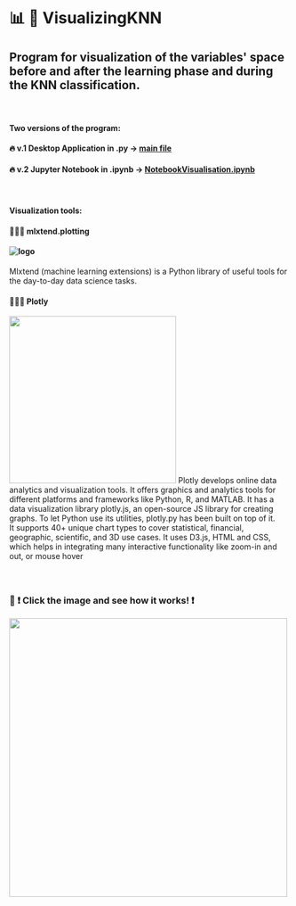 #  📊 🎨 VisualizingKNN
## Program for visualization of the variables' space before and after the learning phase and during the KNN classification.
#### </br>
####

#### Two versions of the program:
#### 🔥 v.1 Desktop Application in .py  -> [main file](https://github.com/axrozwadowska/VisualizingKNN/blob/master/main.py)
#### 🔥 v.2 Jupyter Notebook in .ipynb -> [NotebookVisualisation.ipynb](https://github.com/axrozwadowska/VisualizingKNN/blob/master/NotebookVisualisation.ipynb) 
#### </br>
#### Visualization tools:
#### 👩🏻‍🎨 mlxtend.plotting 
#### ![logo](https://user-images.githubusercontent.com/38247694/131038924-0465b0d7-ca59-43d2-a13b-ce72e200630e.png)
Mlxtend (machine learning extensions) is a Python library of useful tools for the day-to-day data science tasks.

#### 👩🏻‍🎨 Plotly
<img src="https://user-images.githubusercontent.com/38247694/131039207-acd3efbc-da58-47d6-b283-c86799a75ee6.png" width="300">
Plotly develops online data analytics and visualization tools. It offers graphics and analytics tools for different platforms and frameworks like Python, R, and MATLAB. It has a data visualization library plotly.js, an open-source JS library for creating graphs. To let Python use its utilities, plotly.py has been built on top of it. <br/>
It supports 40+ unique chart types to cover statistical, financial, geographic, scientific, and 3D use cases. It uses D3.js, HTML and CSS, which helps in integrating many interactive functionality like zoom-in and out, or mouse hover

#### </br> 

### 🎥 ❗️ Click the image and see how it works! ❗️
[<img src="https://github.com/axrozwadowska/VisualizingKNN/blob/master/readme-source/Screenshot%202021-08-26%20at%2022.37.05.png?raw=true" width="500">](https://www.youtube.com/watch?v=5TTQDP2-OTg)
